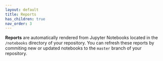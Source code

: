 ```yaml
---
layout: default
title: Reports
has_children: true
nav_order: 3
---
```


**Reports** are automatically rendered from Jupyter Notebooks located in the `/notebooks` directory of your repository.  You can refresh these reports by commiting new or updated notebooks to the `master` branch of your repository.